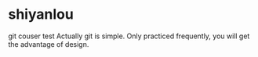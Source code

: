 # shiyanlou
git couser test
Actually git is simple. Only practiced frequently, you will get the advantage of design.
